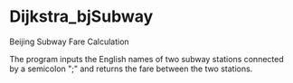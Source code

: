 # Dijkstra_bjSubway
Beijing Subway Fare Calculation

The program inputs the English names of two subway stations connected by a semicolon ";" and returns the fare between the two stations.







